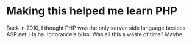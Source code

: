 Making this helped me learn PHP
===============================

Back in 2010, I thought PHP was the only server-side language besides ASP.net. Ha ha. Ignoranceis bliss. Was all this a waste of time? Maybe.